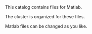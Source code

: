 This catalog contains files for Matlab. 

The cluster is organized for these files.

Matlab files can be changed as you like.
